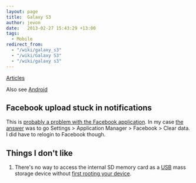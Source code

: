 ```yaml
---
layout: page
title:  Galaxy S3
author: jevon
date:   2013-02-27 15:43:29 +13:00
tags:
  - Mobile
redirect_from:
  - "/wiki/galaxy_s3"
  - "/wiki/Galaxy S3"
  - "/wiki/galaxy s3"
---
```


[Articles](Articles.md)

Also see [Android](Android.md)

## Facebook upload stuck in notifications

This is <a href="http://forum.xda-developers.com/showthread.php?t=1725570">probably a problem with the Facebook application</a>. In my case <a href="http://forum.xda-developers.com/showpost.php?p=27742800&postcount=5">the answer</a> was to go Settings > Application Manager > Facebook > Clear data. I did have to relogin to Facebook though.

## Things I don't like
1. There's no way to access the internal SD memory card as a [USB](usb.md) mass storage device without <a href="http://www.computerhope.com/forum/index.php?topic=133187.0">first rooting your device</a>.
